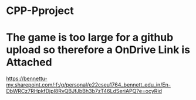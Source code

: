 # CPP-Pproject
# The game is too large for a github upload so therefore a OnDrive Link is Attached
https://bennettu-my.sharepoint.com/:f:/g/personal/e22cseu1764_bennett_edu_in/En-DbWRCz7RHpkfDjpI8RvQBJfJbBh3b7zT46LdSeriAPQ?e=ocyRid
